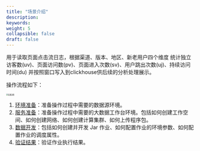 ```yaml
---
title: "场景介绍"
description:  
keywords: 
weight: 5
collapsible: false
draft: false
---
```


用于读取页面点击流日志，根据渠道、版本、地区、新老用户四个维度 统计独立访客数(uv)、页面访问数(pv)、页面进入次数(sv)、用户跳出次数(uj)、持续访问时间(du) 并按照窗口写入到clickhouse供后续的分析处理展示。

操作流程如下：

<img src="/bigdata/databench/_images/process_practice02.png" alt="实践流程" style="zoom:30%;" />

1. [环境准备](../prepare01)：准备操作过程中需要的数据源环境。
2. [服务准备](../prepare02)：准备操作过程中需要的大数据工作台环境。包括如何创建工作空间、如何创建网络、如何创建计算集群、如何上传程序包。
3. [数据开发](../data_process)：包括如何创建并开发 Jar 作业、如何配置作业的环境参数、如何配置作业的调度属性。
4. [验证结果](../verify)：验证作业执行结果。